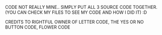 CODE NOT REALLY MINE.. SIMPLY PUT ALL 3 SOURCE CODE TOGETHER. (YOU CAN CHECK MY FILES TO SEE MY CODE AND HOW I DID IT) :D

CREDITS TO RIGHTFUL OWNER OF 
LETTER CODE, THE YES OR NO BUTTON CODE, FLOWER CODE
